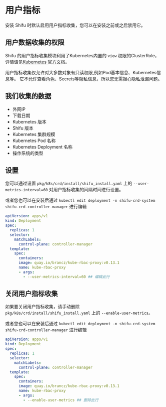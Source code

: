 # 用户指标

安装 Shifu 时默认启用用户指标收集，您可以在安装之前或之后禁用它。

## 用户数据收集的权限

Shifu 的用户指标收集模块利用了Kubernetes内置的 `view` 权限的ClusterRole，详情请见[Kubernetes 官方文档](https://kubernetes.io/zh-cn/docs/reference/access-authn-authz/rbac/#user-facing-roles)。

用户指标收集仅允许对大多数对象有只读权限,例如Pod基本信息、Kubernetes信息等。 它不允许查看角色、Secrets等隐私信息，所以您无需担心隐私泄漏问题。

## 我们收集的数据

- 外网IP
- 下载日期
- Kubernetes 版本
- Shifu 版本
- Kubernetes 集群规模
- Kubernetes Pod 名称
- Kubernetes Deployment 名称
- 操作系统的类型

## 设置

您可以通过设置  `pkg/k8s/crd/install/shifu_install.yaml` 上的 `--user-metrics-interval=60` 对用户指标收集的间隔时间进行设置。

或者您也可以在安装后通过 `kubectl edit deployment -n shifu-crd-system shifu-crd-controller-manager` 进行编辑
```yaml
apiVersion: apps/v1
kind: Deployment
spec:
  replicas: 1
  selector:
    matchLabels:
      control-plane: controller-manager
  template:
    spec:
      containers:
      image: quay.io/brancz/kube-rbac-proxy:v0.13.1
      name: kube-rbac-proxy
      - args:
        - --user-metrics-interval=60 ## 编辑此行
```
## 关闭用户指标收集

如果要关闭用户指标收集，请手动删除 `pkg/k8s/crd/install/shifu_install.yaml` 上的 `--enable-user-metrics`。

或者您也可以在安装后通过 `kubectl edit deployment -n shifu-crd-system shifu-crd-controller-manager` 进行编辑

```yaml
apiVersion: apps/v1
kind: Deployment
spec:
  replicas: 1
  selector:
    matchLabels:
      control-plane: controller-manager
  template:
    spec:
      containers:
      image: quay.io/brancz/kube-rbac-proxy:v0.13.1
      name: kube-rbac-proxy
      - args:
        - --enable-user-metrics ## 删除此行
```
